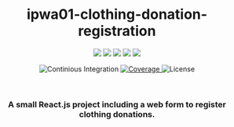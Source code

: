 <h1 align="center">ipwa01-clothing-donation-registration</h1>

<p align="center">
  <img src="https://img.shields.io/badge/React-20232A?style=for-the-badge&logo=react&logoColor=61DAFB" />
  <img src="https://img.shields.io/badge/TypeScript-007ACC?style=for-the-badge&logo=typescript&logoColor=white" />
  <img src="https://img.shields.io/badge/Jest-C21325?style=for-the-badge&logo=jest&logoColor=white" />
  <img src="https://img.shields.io/badge/Bootstrap-563D7C?style=for-the-badge&logo=bootstrap&logoColor=white" />
  <img src="https://img.shields.io/badge/prettier-1A2C34?style=for-the-badge&logo=prettier&logoColor=F7BA3E" />
</p>

<p align="center">
  <img src="https://img.shields.io/github/actions/workflow/status/michix99/ipwa01-clothing-donation-registration/ci.yml?style=flat-square" alt="Continious Integration" />
    <a href="https://codecov.io/github/michix99/ipwa01-clothing-donation-registration" > 
 <img src="https://codecov.io/github/michix99/ipwa01-clothing-donation-registration/branch/main/graph/badge.svg?token=PP4Q1W5KRF" alt="Coverage" /> 
 </a>
  <img src="https://img.shields.io/github/license/michix99/ipwa01-clothing-donation-registration?style=flat-square" alt="License" />
</p>

<br/>
<h3 align="center">A small React.js project including a web form to register clothing donations.</h3>
